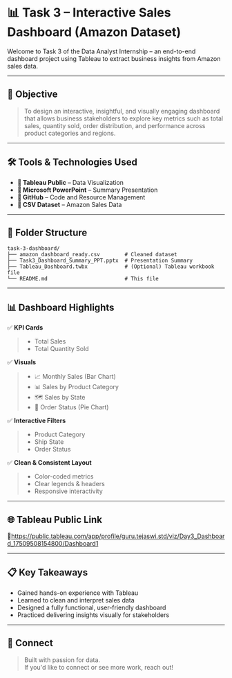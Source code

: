 
# 📊 Task 3 – Interactive Sales Dashboard (Amazon Dataset)

Welcome to Task 3 of the Data Analyst Internship – an end-to-end dashboard project using Tableau to extract business insights from Amazon sales data.

---

## 🎯 Objective

> To design an interactive, insightful, and visually engaging dashboard that allows business stakeholders to explore key metrics such as total sales, quantity sold, order distribution, and performance across product categories and regions.

---

## 🛠️ Tools & Technologies Used

- **📌 Tableau Public** – Data Visualization
- **📌 Microsoft PowerPoint** – Summary Presentation
- **📌 GitHub** – Code and Resource Management
- **📌 CSV Dataset** – Amazon Sales Data

---

## 📁 Folder Structure

```
task-3-dashboard/
├── amazon_dashboard_ready.csv        # Cleaned dataset
├── Task3_Dashboard_Summary_PPT.pptx  # Presentation Summary
├── Tableau_Dashboard.twbx            # (Optional) Tableau workbook file
└── README.md                         # This file
```

---

## 📊 Dashboard Highlights

✅ **KPI Cards**  
> - Total Sales  
> - Total Quantity Sold

✅ **Visuals**  
> - 📈 Monthly Sales (Bar Chart)  
> - 📊 Sales by Product Category  
> - 🗺️ Sales by State  
> - 🥧 Order Status (Pie Chart)

✅ **Interactive Filters**  
> - Product Category  
> - Ship State  
> - Order Status  

✅ **Clean & Consistent Layout**  
> - Color-coded metrics  
> - Clear legends & headers  
> - Responsive interactivity

---


## 🌐 Tableau Public Link

🔗https://public.tableau.com/app/profile/guru.tejaswi.std/viz/Day3_Dashboard_17509508154800/Dashboard1  

---

## 📋 Key Takeaways

- Gained hands-on experience with Tableau
- Learned to clean and interpret sales data
- Designed a fully functional, user-friendly dashboard
- Practiced delivering insights visually for stakeholders

---

## 🤝 Connect

> Built with passion for data.  
If you'd like to connect or see more work, reach out!
